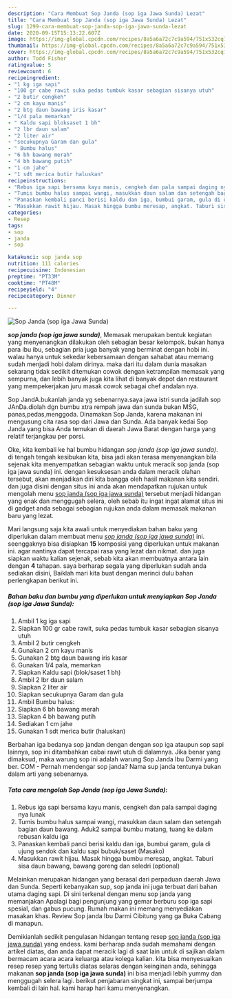 ```yaml
---
description: "Cara Membuat Sop Janda (sop iga Jawa Sunda) Lezat"
title: "Cara Membuat Sop Janda (sop iga Jawa Sunda) Lezat"
slug: 1299-cara-membuat-sop-janda-sop-iga-jawa-sunda-lezat
date: 2020-09-15T15:13:22.607Z
image: https://img-global.cpcdn.com/recipes/8a5a6a72c7c9a594/751x532cq70/sop-janda-sop-iga-jawa-sunda-foto-resep-utama.jpg
thumbnail: https://img-global.cpcdn.com/recipes/8a5a6a72c7c9a594/751x532cq70/sop-janda-sop-iga-jawa-sunda-foto-resep-utama.jpg
cover: https://img-global.cpcdn.com/recipes/8a5a6a72c7c9a594/751x532cq70/sop-janda-sop-iga-jawa-sunda-foto-resep-utama.jpg
author: Todd Fisher
ratingvalue: 5
reviewcount: 6
recipeingredient:
- "1 kg iga sapi"
- "100 gr cabe rawit suka pedas tumbuk kasar sebagian sisanya utuh"
- "2 butir cengkeh"
- "2 cm kayu manis"
- "2 btg daun bawang iris kasar"
- "1/4 pala memarkan"
- " Kaldu sapi bloksaset 1 bh"
- "2 lbr daun salam"
- "2 liter air"
- "secukupnya Garam dan gula"
- " Bumbu halus"
- "6 bh bawang merah"
- "4 bh bawang putih"
- "1 cm jahe"
- "1 sdt merica butir haluskan"
recipeinstructions:
- "Rebus iga sapi bersama kayu manis, cengkeh dan pala sampai daging nya lunak"
- "Tumis bumbu halus sampai wangi, masukkan daun salam dan setengah bagian daun bawang. Aduk2 sampai bumbu matang, tuang ke dalam rebusan kaldu iga"
- "Panaskan kembali panci berisi kaldu dan iga, bumbui garam, gula di ujung sendok dan kaldu sapi bubuk/saset (Masako)"
- "Masukkan rawit hijau. Masak hingga bumbu meresap, angkat. Taburi sisa daun bawang, bawang goreng dan seledri (optional)"
categories:
- Resep
tags:
- sop
- janda
- sop

katakunci: sop janda sop 
nutrition: 111 calories
recipecuisine: Indonesian
preptime: "PT33M"
cooktime: "PT48M"
recipeyield: "4"
recipecategory: Dinner

---
```



![Sop Janda (sop iga Jawa Sunda)](https://img-global.cpcdn.com/recipes/8a5a6a72c7c9a594/751x532cq70/sop-janda-sop-iga-jawa-sunda-foto-resep-utama.jpg)

<b><i>sop janda (sop iga jawa sunda)</i></b>, Memasak merupakan bentuk kegiatan yang menyenangkan dilakukan oleh sebagian besar kelompok. bukan hanya para ibu ibu, sebagian pria juga banyak yang berminat dengan hobi ini. walau hanya untuk sekedar kebersamaan dengan sahabat atau memang sudah menjadi hobi dalam dirinya. maka dari itu dalam dunia masakan sekarang tidak sedikit ditemukan cowok dengan ketrampilan memasak yang sempurna, dan lebih banyak juga kita lihat di banyak depot dan restaurant yang mempekerjakan juru masak cowok sebagai chef andalan nya.

Sop JandA.bukanlah janda yg sebenarnya.saya jawa istri sunda jadilah sop JAnDa.diolah dgn bumbu xtra rempah jawa dan sunda bukan MSG, panas,pedas,menggoda. Dinamakan Sop Janda, karena makanan ini mengusung cita rasa sop dari Jawa dan Sunda. Ada banyak kedai Sop Janda yang bisa Anda temukan di daerah Jawa Barat dengan harga yang relatif terjangkau per porsi.

Oke, kita kembali ke hal bumbu hidangan <i>sop janda (sop iga jawa sunda)</i>. di tengah tengah kesibukan kita, bisa jadi akan terasa menyenangkan bila sejenak kita menyempatkan sebagian waktu untuk meracik sop janda (sop iga jawa sunda) ini. dengan kesuksesan anda dalam meracik olahan tersebut, akan menjadikan diri kita bangga oleh hasil makanan kita sendiri. dan juga disini dengan situs ini anda akan mendapatkan rujukan untuk mengolah menu <u>sop janda (sop iga jawa sunda)</u> tersebut menjadi hidangan yang enak dan menggugah selera, oleh sebab itu ingat ingat alamat situs ini di gadget anda sebagai sebagian rujukan anda dalam memasak makanan baru yang lezat.


Mari langsung saja kita awali untuk menyediakan bahan baku yang diperlukan dalam membuat menu <u><i>sop janda (sop iga jawa sunda)</i></u> ini. seenggaknya bisa disiapkan <b>15</b> komposisi yang diperlukan untuk makanan ini. agar nantinya dapat tercapai rasa yang lezat dan nikmat. dan juga siapkan waktu kalian sejenak, sebab kita akan membuatnya antara lain dengan <b>4</b> tahapan. saya berharap segala yang diperlukan sudah anda sediakan disini, Baiklah mari kita buat dengan merinci dulu bahan perlengkapan berikut ini.

<!--inarticleads1-->

##### Bahan baku dan bumbu yang diperlukan untuk menyiapkan Sop Janda (sop iga Jawa Sunda):

1. Ambil 1 kg iga sapi
1. Siapkan 100 gr cabe rawit, suka pedas tumbuk kasar sebagian sisanya utuh
1. Ambil 2 butir cengkeh
1. Gunakan 2 cm kayu manis
1. Gunakan 2 btg daun bawang iris kasar
1. Gunakan 1/4 pala, memarkan
1. Siapkan  Kaldu sapi (blok/saset 1 bh)
1. Ambil 2 lbr daun salam
1. Siapkan 2 liter air
1. Siapkan secukupnya Garam dan gula
1. Ambil  Bumbu halus:
1. Siapkan 6 bh bawang merah
1. Siapkan 4 bh bawang putih
1. Sediakan 1 cm jahe
1. Gunakan 1 sdt merica butir (haluskan)


Berbahan iga bedanya sop jandan dengan dengan sop iga ataupun sop sapi lainnya, sop ini ditambahkan cabai rawit utuh di dalamnya. Jika benar yang dimaksud, maka warung sop ini adalah warung Sop Janda Ibu Darmi yang ber. COM - Pernah mendengar sop janda? Nama sup janda tentunya bukan dalam arti yang sebenarnya. 

<!--inarticleads2-->

##### Tata cara mengolah Sop Janda (sop iga Jawa Sunda):

1. Rebus iga sapi bersama kayu manis, cengkeh dan pala sampai daging nya lunak
1. Tumis bumbu halus sampai wangi, masukkan daun salam dan setengah bagian daun bawang. Aduk2 sampai bumbu matang, tuang ke dalam rebusan kaldu iga
1. Panaskan kembali panci berisi kaldu dan iga, bumbui garam, gula di ujung sendok dan kaldu sapi bubuk/saset (Masako)
1. Masukkan rawit hijau. Masak hingga bumbu meresap, angkat. Taburi sisa daun bawang, bawang goreng dan seledri (optional)


Melainkan merupakan hidangan yang berasal dari perpaduan daerah Jawa dan Sunda. Seperti kebanyakan sup, sop janda ini juga terbuat dari bahan utama daging sapi. Di sini terkenal dengan menu sop janda yang memanjakan Apalagi bagi pengunjung yang gemar berburu sop iga sapi spesial, dan gabus pucung. Rumah makan ini memang menyediakan masakan khas. Review Sop janda Ibu Darmi Cibitung yang ga Buka Cabang di manapun. 

Demikianlah sedikit pengulasan hidangan tentang resep <u>sop janda (sop iga jawa sunda)</u> yang endess. kami berharap anda sudah memahami dengan artikel diatas, dan anda dapat meracik lagi di saat lain untuk di sajikan dalam bermacam acara acara keluarga atau kolega kalian. kita bisa menyesuaikan resep resep yang tertulis diatas selaras dengan keinginan anda, sehingga makanan <b>sop janda (sop iga jawa sunda)</b> ini bisa menjadi lebih yummy dan menggugah selera lagi. berikut penjabaran singkat ini, sampai berjumpa kembali di lain hal. kami harap hari kamu menyenangkan.
